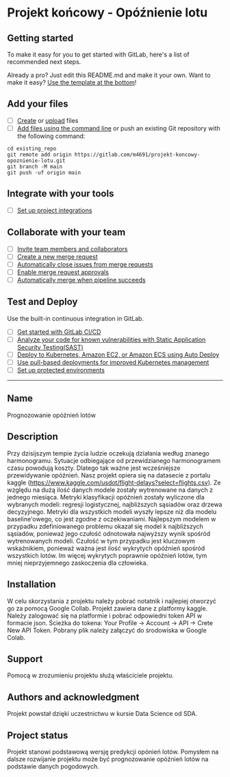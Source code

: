 # Projekt końcowy - Opóźnienie lotu



## Getting started

To make it easy for you to get started with GitLab, here's a list of recommended next steps.

Already a pro? Just edit this README.md and make it your own. Want to make it easy? [Use the template at the bottom](#editing-this-readme)!

## Add your files

- [ ] [Create](https://docs.gitlab.com/ee/user/project/repository/web_editor.html#create-a-file) or [upload](https://docs.gitlab.com/ee/user/project/repository/web_editor.html#upload-a-file) files
- [ ] [Add files using the command line](https://docs.gitlab.com/ee/gitlab-basics/add-file.html#add-a-file-using-the-command-line) or push an existing Git repository with the following command:

```
cd existing_repo
git remote add origin https://gitlab.com/m4691/projekt-koncowy-opoznienie-lotu.git
git branch -M main
git push -uf origin main
```

## Integrate with your tools

- [ ] [Set up project integrations](https://gitlab.com/m4691/projekt-koncowy-opoznienie-lotu/-/settings/integrations)

## Collaborate with your team

- [ ] [Invite team members and collaborators](https://docs.gitlab.com/ee/user/project/members/)
- [ ] [Create a new merge request](https://docs.gitlab.com/ee/user/project/merge_requests/creating_merge_requests.html)
- [ ] [Automatically close issues from merge requests](https://docs.gitlab.com/ee/user/project/issues/managing_issues.html#closing-issues-automatically)
- [ ] [Enable merge request approvals](https://docs.gitlab.com/ee/user/project/merge_requests/approvals/)
- [ ] [Automatically merge when pipeline succeeds](https://docs.gitlab.com/ee/user/project/merge_requests/merge_when_pipeline_succeeds.html)

## Test and Deploy

Use the built-in continuous integration in GitLab.

- [ ] [Get started with GitLab CI/CD](https://docs.gitlab.com/ee/ci/quick_start/index.html)
- [ ] [Analyze your code for known vulnerabilities with Static Application Security Testing(SAST)](https://docs.gitlab.com/ee/user/application_security/sast/)
- [ ] [Deploy to Kubernetes, Amazon EC2, or Amazon ECS using Auto Deploy](https://docs.gitlab.com/ee/topics/autodevops/requirements.html)
- [ ] [Use pull-based deployments for improved Kubernetes management](https://docs.gitlab.com/ee/user/clusters/agent/)
- [ ] [Set up protected environments](https://docs.gitlab.com/ee/ci/environments/protected_environments.html)

***

## Name
Prognozowanie opóźnień lotów

## Description
Przy dzisijszym tempie życia ludzie oczekują działania według znanego harmonogramu. Sytuacje odbiegające od przewidzianego harmonogramem czasu powodują koszty. Dlatego tak ważne jest wcześniejsze przewidywanie opóźnień.
Nasz projekt opiera się na datasecie z portalu kaggle (https://www.kaggle.com/usdot/flight-delays?select=flights.csv). 
Ze względu na dużą ilość danych modele zostały wytrenowane na danych z jednego miesiąca. Metryki klasyfikacji opóźnień zostały wyliczone dla wybranych modeli: regresji logistycznej, najbliższych sąsiadów oraz drzewa decyzyjnego. Metryki dla wszystkich modeli wyszły lepsze niż dla modelu baseline'owego, co jest zgodne z oczekiwaniami. Najlepszym modelem w przypadku zdefiniowanego problemu okazał się model k najbliższych sąsiadów, ponieważ jego czułość odnotowała najwyższy wynik spośród wytrenowanych modeli. Czułość w tym przypadku jest kluczowym wskaźnikiem, ponieważ ważna jest ilość wykrytych opóźnień spośród wszystkich lotów. Im więcej wykrytych poprawnie opóźnień lotów, tym mniej nieprzyjemnego zaskoczenia dla człowieka. 


## Installation
W celu skorzystania z projektu należy pobrać notatnik i najlepiej otworzyć go za pomocą Google Collab. Projekt zawiera dane z platformy kaggle. Należy zalogować się na platformie i pobrać odpowiedni token API w formacie json. Ścieżka do tokena: Your Profile -> Account -> API -> Crete New API Token. Pobrany plik należy załączyć do środowiska w Google Colab.


## Support
Pomocą w zrozumieniu projektu służą właściciele projektu.

## Authors and acknowledgment
Projekt powstał dzięki uczestnictwu w kursie Data Science od SDA.

## Project status
Projekt stanowi podstawową wersję predykcji opónień lotów.
Pomysłem na dalsze rozwijanie projektu może być prognozowanie opóźnień lotów na podstawie danych pogodowych. 
